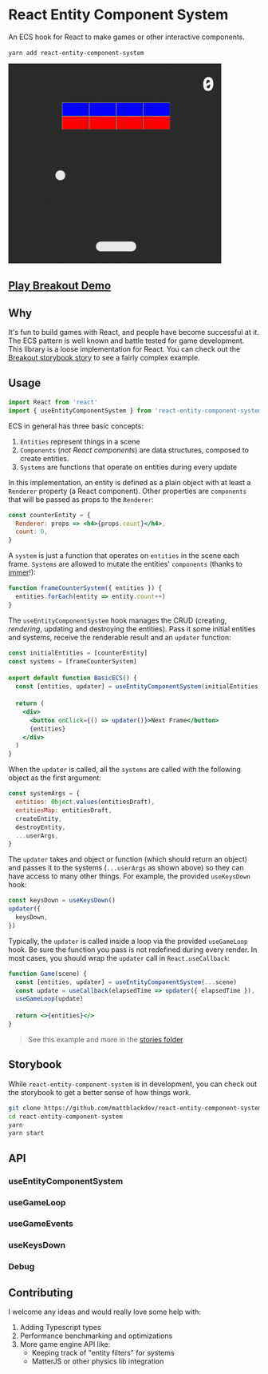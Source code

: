 # React Entity Component System

An ECS hook for React to make games or other interactive components.

`yarn add react-entity-component-system`

<img style="margin: auto;" height="400" src="demo.gif" />

## [Play Breakout Demo](https://mattblackdev.github.io/react-entity-component-system/?path=/story/breakout--breakout)

## Why

It's fun to build games with React, and people have become successful at it. The ECS pattern is well known and battle tested for game development. This library is a loose implementation for React. You can check out the [Breakout storybook story](https://github.com/mattblackdev/react-entity-component-system/tree/master/stories/breakout) to see a fairly complex example.

## Usage

```jsx
import React from 'react'
import { useEntityComponentSystem } from 'react-entity-component-system'
```

ECS in general has three basic concepts:

1. `Entities` represent things in a scene
2. `Components` (_not React components_) are data structures, composed to create entities.
3. `Systems` are functions that operate on entities during every update

In this implementation, an entity is defined as a plain object with at least a `Renderer` property (a React component). Other properties are `components` that will be passed as props to the `Renderer`:

```jsx
const counterEntity = {
  Renderer: props => <h4>{props.count}</h4>,
  count: 0,
}
```

A `system` is just a function that operates on `entities` in the scene each frame. `Systems` are allowed to mutate the entities' `components` (thanks to [immer](https://github.com/immerjs/immer)!):

```jsx
function frameCounterSystem({ entities }) {
  entities.forEach(entity => entity.count++)
}
```

The `useEntityComponentSystem` hook manages the CRUD (creating, _rendering_, updating and destroying the entities). Pass it some initial entities and systems, receive the renderable result and an `updater` function:

```jsx
const initialEntities = [counterEntity]
const systems = [frameCounterSystem]

export default function BasicECS() {
  const [entities, updater] = useEntityComponentSystem(initialEntities, systems)

  return (
    <div>
      <button onClick={() => updater()}>Next Frame</button>
      {entities}
    </div>
  )
}
```

When the `updater` is called, all the `systems` are called with the following object as the first argument:

```js
const systemArgs = {
  entities: Object.values(entitiesDraft),
  entitiesMap: entitiesDraft,
  createEntity,
  destroyEntity,
  ...userArgs,
}
```

The `updater` takes and object or function (which should return an object) and passes it to the systems (`...userArgs` as shown above) so they can have access to many other things. For example, the provided `useKeysDown` hook:

```jsx
const keysDown = useKeysDown()
updater({
  keysDown,
})
```

Typically, the `updater` is called inside a loop via the provided `useGameLoop` hook. Be sure the function you pass is not redefined during every render. In most cases, you should wrap the `updater` call in `React.useCallback`:

```jsx
function Game(scene) {
  const [entities, updater] = useEntityComponentSystem(...scene)
  const update = useCallback(elapsedTime => updater({ elapsedTime }), [updater])
  useGameLoop(update)

  return <>{entities}</>
}
```

> See this example and more in the [stories folder](https://github.com/mattblackdev/react-entity-component-system/tree/master/stories/basic)

## Storybook

While `react-entity-component-system` is in development, you can check out the storybook to get a better sense of how things work.

```bash
git clone https://github.com/mattblackdev/react-entity-component-system.git
cd react-entity-component-system
yarn
yarn start
```

## API

### useEntityComponentSystem

### useGameLoop

### useGameEvents

### useKeysDown

### Debug

## Contributing

I welcome any ideas and would really love some help with:

1. Adding Typescript types
2. Performance benchmarking and optimizations
3. More game engine API like:
   - Keeping track of "entity filters" for systems
   - MatterJS or other physics lib integration
